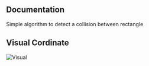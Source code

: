 
## Documentation

Simple algorithm to detect a collision between rectangle 




## Visual Cordinate

![Visual](https://via.placeholder.com/468x300?text=App+Screenshot+Here)


